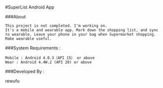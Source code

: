 #SuperList Android App

###About

	This project is not completed. I'm working on.
	It's a mobile and wearable app. Mark down the shopping list, and sync to wearable. Leave your phone in your bag when Supermarket shopping. Make wearable useful.


###System Requirements : 

	Mobile : Android 4.0.3（API 15） or above
	Wear : Android 4.4W.2 (API 20) or above 
 


###Developed By :

rewufu